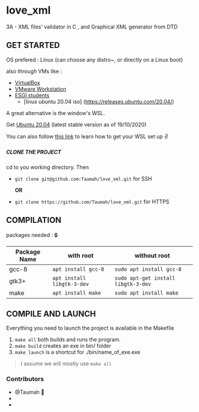 # love_xml
3A - XML files' validator in C , and Graphical XML generator from DTD 


## GET STARTED

OS prefered : Linux  (can choose any distro~, or directly on a Linux boot)

also through VMs like : 

- [VirtualBox](https://www.virtualbox.org/)
- [VMware Workstation](https://www.vmware.com/)
- [ESGI students](https://e5.onthehub.com/WebStore/ProductsByMajorVersionList.aspx?ws=d2aba3ff-f1ad-e711-80f7-000d3af41938)
    * [linux ubuntu 20.04 iso] (https://releases.ubuntu.com/20.04/)

A great alternative is the window's WSL.

Get [Ubuntu 20.04](https://www.microsoft.com/store/productId/9N6SVWS3RX71) (latest stable version as of 19/10/2020)

You can also follow [this link](https://github.com/Taumah/love_xml/blob/main/WSL.md) 
to learn how to get your WSL set up :v:


##### CLONE THE PROJECT

cd to you working directory.
Then

- `git clone git@github.com:Taumah/love_xml.git`  for SSH
    
    **OR**

- `git clone https://github.com/Taumah/love_xml.git` for HTTPS


## COMPILATION

packages needed : :lock:

| Package Name  |          with root           |             without root              |
| ------------- | ---------------------------- | ------------------------------------- |
|     gcc-8     |  `apt install gcc-8`         |  `sudo apt install gcc-8`             |
|     gtk3+     |  `apt install libgtk-3-dev`  |  `sudo apt-get install libgtk-3-dev`  |
|     make      |  `apt install make`          |  `sudo apt install make`              |

## COMPILE AND LAUNCH

Everything you need to launch the project is available in the Makefile

1. `make all`       both builds and runs the program.
2. `make build`     creates an exe in bin/ folder
3. `make launch`    is a shortcut for ./bin/name_of_exe.exe

>I assume we will mostly use `make all`

### Contributors
- @Taumah :green_heart:
- 
- 